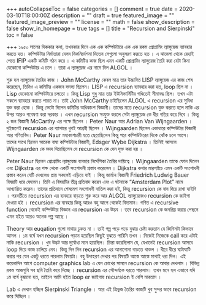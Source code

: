 +++
autoCollapseToc = false
categories = []
comment = true
date = 2020-03-10T18:00:00Z
description = ""
draft = true
featured_image = ""
featured_image_preview = ""
license = ""
math = false
show_description = false
show_in_homepage = true
tags = []
title = "Recursion and Sierpinski"
toc = false

+++
১৯৫০ সালের দিককার কথা, তখনকার দিনে এক এক কম্পিউটারে এক এক রকম প্রোগ্রামিং ল্যাঙ্গুয়েজ ব্যাবহার করতে হত। কম্পিউটার নির্মাতারা যেসব দিকনির্দেশনা দিতেন সেগুলো অনুসরণ করতে হত । এ ঝামেলা থেকে রেহাই পেতে IFIP একটি কমিটি গঠন করে । এ কমিটির কাজ ছিল এমন একটি প্রোগ্রামিং ল্যাঙ্গুয়েজ তৈরি করা যেটা কিনা যেকোনো কম্পিউটার এ চলে । তারা এ ল্যাঙ্গুয়েজ এর নামে দিল ALGOL ।

শুরু হল ল্যাঙ্গুয়েজ তৈরির কাজ । John McCarthy কেবল মাত্র তার উদ্ভাবিত LISP ল্যাঙ্গুয়েজ এর কাজ শেষ করেছেন, তিনিও এ কমিটির একজন সদস্য ছিলেন। LISP এ recursion ব্যাবহার করা হত, loop ছিল না । Lisp যেকোনো কম্পিউটারে চলতো । কিন্তু Lisp শুধু মাত্র তার ইউনিভার্সিটির গণ্ডিতেই সীমাবদ্ধ ছিল। তখন এটা সকলে ব্যাবহার করতে পারত না। তাই John McCarthy চাইছিলেন ALGOL এ recursion এর সুবিধা যুক্ত করা হোক । কিন্তু ভেটো দিলেন কমিটির অধিকাংশ বিজ্ঞানী। তাদের মতে recursion যুক্ত করতে হলে নাকি এর উপর আরও গবেষণা করা দরকার । এখন recursion সংযুক্ত করলে সেটা ল্যাঙ্গুয়েজ কে ধীর গতির করে দিবে । কিন্তু ২ জন বিজ্ঞানী McCarthy এর পক্ষে ছিলেন । Peter Naur আর Adrian Van Wijngaarden । দুইজনেই recursion এর ব্যাপারে খুবই আগ্রহী ছিলেন । Wijngaarden ছিলেন একাধারে কম্পিউটার বিজ্ঞানী আর গণিতবিদ। Peter Naur মহাকাশচারী হতে ছেয়েছিলেন কিন্তু পরে কম্পিউটারের দিকে ঝোঁক চলে আসে। তাদের সাথে ছিলেন আরেক বাঘা কম্পিউটার বিজ্ঞানী, Edsger Wybe Dijkstra । তিনিই আসলে Wijngaarden কে মদদ দিয়েছিলেন যে recursion কে যেন যুক্ত করা হয় ।

Peter Naur ছিলেন প্রোগ্রামিং ল্যাঙ্গুয়েজ ব্যবহার নির্দেশিকা তৈরির দায়িত্বে । Wijngaarden তাকে ফোন দিলেন এবং Dijkstra এর পক্ষ থেকে একটি সংশোধনী প্রস্তাব করেলেন । Dijkstra কথার মারপ্যাঁচে এমন একটি সংশোধনী প্রস্তাব করেন যেটি দেখলেও প্রায় সকলেই এড়িয়ে যাই । কিন্তু জার্মান বিজ্ঞানী Friedrich Ludwig Bauer বিষয়টি ধরে ফেলেন। তিনি এ বিষয়টির তীব্র প্রতিবাদ করেন এবং এ ঘটনাকে “Amsterdam Plot” নামে আখ্যায়িত করেন। তাদের প্রতিবাদে শেষমেশ সংশোধনী বাতিল করা হই, কিন্তু recursion কে বাদ দিয়ে রাখা যাইনি । পরবর্তীতে recursion এর ব্যবহার বাড়তে শুরু করে আর ALGOL ল্যাঙ্গুয়েজেও recursion কে জাইগা দেওয়া হই । recursion এর ব্যবহার কিন্তু আরও বহু আগে থেকেই বিদ্যমান। গণিত এ recursive function থেকেই কম্পিউটার বিজ্ঞান এর recursion এর উদ্ভব । তবে recursion কে জনপ্রিয় করার পেছনে এমন হইত আরও অনেক গল্প আছে ।

Theory আর euqation গুলো মাথায় ঢুকত না । তাই গল্প পড়ে পড়ে বুঝার চেষ্টা করতাম যে জিনিসটা কিভাবে আসল । ১ম বর্ষে যখন recursion পড়ান হয়েছিল কিছুই বুঝতে পারিনি তখন । নিজেই নিজেকে call করে এটাই নাকি recursion । খুব উদ্ভট আর দুর্বোধ্য মনে হয়েছিল। চিন্তা করেছিলাম যে, যেখানেই recursion আসবে loop দিয়ে কাজ চালিয়ে নেব। কিন্তু দিন দিন recursion এর আনাগোনা বাড়তে থাকল । ধীরে ধীরে ঘাটাঘাটি করার পর যেন একটু ধরতে পারলাম বিষয়টা। বহু উদাহরণ দেখার পর বিষয়টি আস্তে আস্তে মাথাই ধরা দিল। এই কয়েকদিন আগে computer graphics lab এ যেন চোখের সামনে recursion কে আবার দেখলাম । বিভিন্ন রকম আজগুবি সব ছবি তৈরি করে দিচ্ছে । recursion এর সৌন্দর্যকে ধরতে পারলাম। তখন মনে হল এভাবে যদি ১ম বর্ষে বুঝানো হত, তাইলে আমি হইত loop er জাইগায় recursion ই বেশি মারতাম ।

Lab এ দেখান হচ্ছিল Sierpinski Triangle । আর এই ত্রিভুজ তৈরির কাজটি খুব সুন্দর ভাবে recursion করে দিচ্ছিল । 